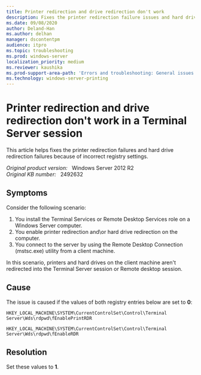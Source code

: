 ```yaml
---
title: Printer redirection and drive redirection don't work
description: Fixes the printer redirection failure issues and hard drive redirection failure issues because of incorrect registry settings.
ms.date: 09/08/2020
author: Deland-Han
ms.author: delhan
manager: dscontentpm
audience: itpro
ms.topic: troubleshooting
ms.prod: windows-server
localization_priority: medium
ms.reviewer: kaushika
ms.prod-support-area-path: 'Errors and troubleshooting: General issues'
ms.technology: windows-server-printing
---
```

# Printer redirection and drive redirection don't work in a Terminal Server session

This article helps fixes the printer redirection failures and hard drive redirection failures because of incorrect registry settings.

_Original product version:_ &nbsp; Windows Server 2012 R2  
_Original KB number:_ &nbsp; 2492632

## Symptoms

Consider the following scenario:

1. You install the Terminal Services or Remote Desktop Services role on a Windows Server computer.
2. You enable printer redirection and\or hard drive redirection on the computer.
3. You connect to the server by using the Remote Desktop Connection (mstsc.exe) utility from a client machine.

In this scenario, printers and hard drives on the client machine aren't redirected into the Terminal Server session or Remote desktop session.

## Cause

The issue is caused if the values of both registry entries below are set to **0**:

`HKEY_LOCAL_MACHINE\SYSTEM\CurrentControlSet\Control\Terminal Server\Wds\rdpwd\fEnablePrintRDR`

`HKEY_LOCAL_MACHINE\SYSTEM\CurrentControlSet\Control\Terminal Server\Wds\rdpwd\fEnableRDR`

## Resolution

Set these values to **1**.

